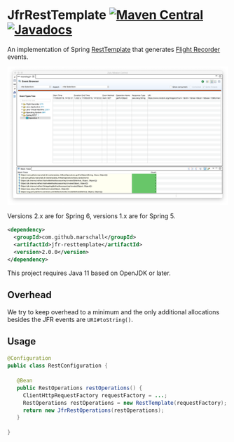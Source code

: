 JfrRestTemplate [![Maven Central](https://maven-badges.herokuapp.com/maven-central/com.github.marschall/jfr-resttemplate/badge.svg)](https://maven-badges.herokuapp.com/maven-central/com.github.marschall/jfr-resttemplate) [![Javadocs](https://www.javadoc.io/badge/com.github.marschall/jfr-resttemplate.svg)](https://www.javadoc.io/doc/com.github.marschall/jfr-resttemplate)
===============

An implementation of Spring [RestTemplate](https://docs.spring.io/spring-framework/docs/current/javadoc-api/org/springframework/web/client/RestTemplate.html) that generates [Flight Recorder](https://openjdk.java.net/jeps/328) events.


![Flight Recording of some HTTP requests](https://github.com/marschall/jfr-resttemplate/raw/master/src/main/javadoc/Screenshot.png)

Versions 2.x are for Spring 6, versions 1.x are for Spring 5.

```xml
<dependency>
  <groupId>com.github.marschall</groupId>
  <artifactId>jfr-resttemplate</artifactId>
  <version>2.0.0</version>
</dependency>
```

This project requires Java 11 based on OpenJDK or later.

Overhead
--------

We try to keep overhead to a minimum and the only additional allocations besides the JFR events are `URI#toString()`.


Usage
-----

```java
@Configuration
public class RestConfiguration {

   @Bean
   public RestOperations restOperations() {
     ClientHttpRequestFactory requestFactory = ...;
     RestOperations restOperations = new RestTemplate(requestFactory);
     return new JfrRestOperations(restOperations);
   }

}
```
